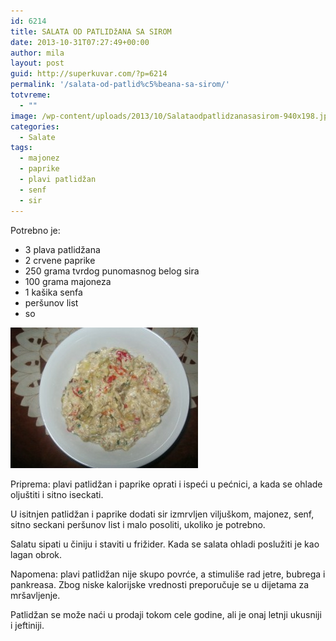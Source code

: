 ```yaml
---
id: 6214
title: SALATA OD PATLIDžANA SA SIROM
date: 2013-10-31T07:27:49+00:00
author: mila
layout: post
guid: http://superkuvar.com/?p=6214
permalink: '/salata-od-patlid%c5%beana-sa-sirom/'
totvreme:
  - ""
image: /wp-content/uploads/2013/10/Salataodpatlidzanasasirom-940x198.jpg
categories:
  - Salate
tags:
  - majonez
  - paprike
  - plavi patlidžan
  - senf
  - sir
---
```

Potrebno je:

  * 3 plava patlidžana
  * 2 crvene paprike
  * 250 grama tvrdog punomasnog belog sira
  * 100 grama majoneza
  * 1 kašika senfa
  * peršunov list
  * so

[<img class="alignnone size-medium wp-image-6221" src="/wp-content/uploads/2013/10/Salataodpatlidzanasasirom-300x225.jpg" alt="Salataodpatlidzanasasirom" width="300" height="225" />](/wp-content/uploads/2013/10/Salataodpatlidzanasasirom.jpg)

Priprema: plavi patlidžan i paprike oprati i ispeći u pećnici, a kada se ohlade oljuštiti i sitno iseckati.

U isitnjen patlidžan i paprike dodati sir izmrvljen viljuškom, majonez, senf, sitno seckani peršunov list i malo posoliti, ukoliko je potrebno.

Salatu sipati u činiju i staviti u frižider. Kada se salata ohladi poslužiti je kao lagan obrok.

Napomena: plavi patlidžan nije skupo povrće, a stimuliše rad jetre, bubrega i pankreasa. Zbog niske kalorijske vrednosti preporučuje se u dijetama za mršavljenje.

Patlidžan se može naći u prodaji tokom cele godine, ali je onaj letnji ukusniji i jeftiniji.
